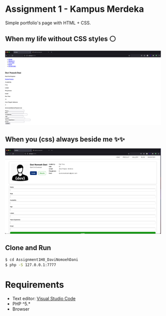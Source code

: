 # Assignment 1 - Kampus Merdeka
Simple portfolio's page with HTML + CSS.

## When my life without CSS styles ⚪️
![html_only.png](screenshots/html_only.png)

## When you (css) always beside me ✨✨
![html_only.png](screenshots/html_css.png)

## Clone and Run
```sh
$ cd Assignment1H8_DaviNomoehDani
$ php -S 127.0.0.1:7777
```

# Requirements
- Text editor: [Visual Studio Code](https://code.visualstudio.com/)
- PHP ^5.*
- Browser